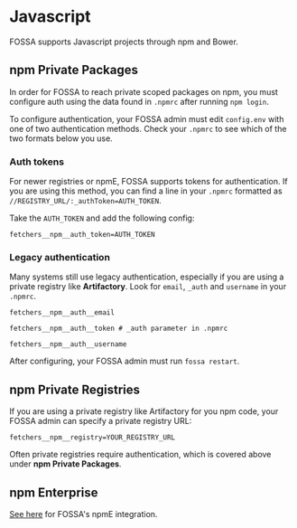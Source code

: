 # Javascript

FOSSA supports Javascript projects through npm and Bower.

## npm Private Packages

In order for FOSSA to reach private scoped packages on npm, you must configure auth using the data found in `.npmrc` after running `npm login`.

To configure authentication, your FOSSA admin must edit `config.env` with one of two authentication methods. Check your `.npmrc` to see which of the two formats below you use.

### Auth tokens

For newer registries or npmE, FOSSA supports tokens for authentication.  If you are using this method, you can find a line in your `.npmrc` formatted as `//REGISTRY_URL/:_authToken=AUTH_TOKEN`.  

Take the `AUTH_TOKEN` and add the following config:

```
fetchers__npm__auth_token=AUTH_TOKEN
```

### Legacy authentication

Many systems still use legacy authentication, especially if you are using a private registry like  **Artifactory**.  Look for `email`, `_auth` and `username` in your `.npmrc`.


```
fetchers__npm__auth__email

fetchers__npm__auth__token # _auth parameter in .npmrc

fetchers__npm__auth__username
```

After configuring, your FOSSA admin must run `fossa restart`.

## npm Private Registries

If you are using a private registry like Artifactory for you npm code, your FOSSA admin can specify a private registry URL:

``` 
fetchers__npm__registry=YOUR_REGISTRY_URL
```

Often private registries require authentication, which is covered above under **npm Private Packages**.

## npm Enterprise

[See here](/docs/integrating-tools/npm-enterprise) for FOSSA's npmE integration.